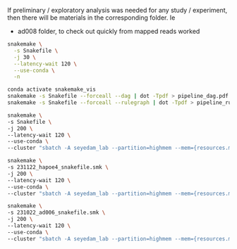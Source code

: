 If preliminary / exploratory analysis was needed for any study / experiment, then there will be materials in the corresponding folder. Ie
* ad008 folder, to check out quickly from mapped reads worked

```bash
snakemake \
  -s Snakefile \
  -j 30 \
  --latency-wait 120 \
  --use-conda \
  -n
  ```

  ```bash
 conda activate snakemake_vis
 snakemake -s Snakefile --forceall --dag | dot -Tpdf > pipeline_dag.pdf
 snakemake -s Snakefile --forceall --rulegraph | dot -Tpdf > pipeline_rulegraph.pdf
 ```

```bash
snakemake \
-s Snakefile \
-j 200 \
--latency-wait 120 \
--use-conda \
--cluster "sbatch -A seyedam_lab --partition=highmem --mem={resources.mem_gb}GB -c {resources.threads} --mail-user=freese@uci.edu --mail-type=START,END,FAIL --time=72:00:00" -n

snakemake \
-s 231122_hapoe4_snakefile.smk \
-j 200 \
--latency-wait 120 \
--use-conda \
--cluster "sbatch -A seyedam_lab --partition=highmem --mem={resources.mem_gb}GB -c {resources.threads} --mail-user=freese@uci.edu --mail-type=START,END,FAIL --time=72:00:00" -n

snakemake \
-s 231022_ad006_snakefile.smk \
-j 200 \
--latency-wait 120 \
--use-conda \
--cluster "sbatch -A seyedam_lab --partition=highmem --mem={resources.mem_gb}GB -c {resources.threads} --mail-user=freese@uci.edu --mail-type=START,END,FAIL --time=72:00:00" -n
```
